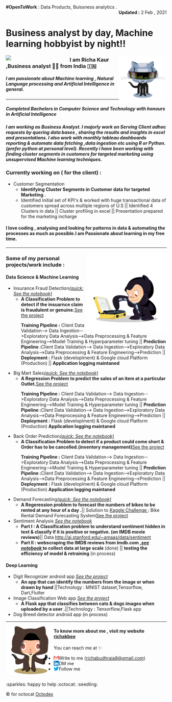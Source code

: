 
<div>
<span ><b>#OpenToWork</b> : Data Products, Buissness analytics  .</span><div align="right"><b> Updated :</b> 2 Feb , 2021</div>
</div>

# Business analyst by day, Machine learning hobbyist by night!!



<a href="#"><img align="left" width="200" src="https://github.com/richakbee/richakbee/blob/main/static/img/yogocat.gif"></a>

<a href="#" ><img align="right" width="150" src="https://github.com/richakbee/richakbee/blob/main/static/img/daftpunktocat-thomas.gif"></a>

### I am Richa Kaur ,Business analyst :woman_technologist: from India :india:


##### I am passionate about Machine learning , Natural Language processing and Artificial Intelligence in general. 
  
---
##### Completed Bachelors in Computer Science and Technology with honours in Artificial Intelligence 
##### I am working as Business Analyst. I majorly work on Serving Client adhoc requests by quering data bases , sharing the results and insights in excel and presentations. I also work with monthly tableau dashboards reporting & automate data fetching ,data ingestion etc  using R or Python.(prefer python at personal level). Recently i have been working with finding cluster segments in customers for targeted marketing using unsupervised Machine learning techniques.

### Currently working on ( for the client) :

<ul style="list-style-type:disc;">
<li>Customer Segmentation 
    <ul>
      <li><b> Identifying Cluster Segments in Customer data for targeted Marketing .</b></li>
      <li> Identified Initial set of KPI's & worked with huge transactional data of customers spread across multiple regions of U.S || Identified 4 Clusters in data || Cluster profiling in excel || Presentation prepared for the marketing incharge </li>
    </ul>  
  </li>
</ul>

#### I love coding , analysing and looking for patterns in data & automating the processes as much as possible.I am  Passionate about learning in my free time.
---
<a href="#" ><img align="right" width="250" src="https://github.com/richakbee/richakbee/blob/main/static/img/vinyltocat.png"></a>

### Some of my personal projects/work include :

#### Data Science & Machine Learning 

<ul style="list-style-type:disc;">
  <li>Insurance Fraud Detection<a href="https://nbviewer.jupyter.org/github/richakbee/Insurance-Fraud-Prediction/blob/main/EDA/InsuranceFraud_EDA.ipynb" target="_blank"><i>(quick: See the notebook)</i> </a>
            <ul >
          <li><b>A Classification Problem to detect if the insuarnce claim is fraudulent or genuine.</b><a href="https://github.com/richakbee/Insurance-Fraud-Prediction" target="_blank">See the project</a> </li>
              <p><b>Training Pipeline :</b> Client Data Validation--> Data Ingestion-->Exploratory Data Analysis-->Data Preprocessing & Feature Engineering-->Model Training &                    Hyperparameter tuning ||
                <b>Prediction Pipeline :</b>Client Data Validation--> Data Ingestion-->Exploratory Data Analysis-->Data Preprocessing & Feature Engineering-->Prediction ||
              <b>Deployment :</b> Flask (developlment) & Google cloud Platform (Production) || <b> Application logging maintaned</b></p>
        </ul>
  </li>
  <li>Big Mart Sales<a href="https://nbviewer.jupyter.org/github/richakbee/Big-Mart-Sales/blob/5ff06d8caff5e2c8d04bcad3cb9c7a4356804915/EDA/BigMartSales_EDA.ipynb" target="_blank"><i>(quick: See the notebook)</i> </a>
      <ul >
          <li><b>A Regression Problem to predict the sales of an item at a particular Outlet.</b><a href="https://github.com/richakbee/Big-Mart-Sales" target="_blank">See the project</a> </li>
              <p><b>Training Pipeline :</b> Client Data Validation--> Data Ingestion-->Exploratory Data Analysis-->Data Preprocessing & Feature Engineering-->Model Training &                    Hyperparameter tuning ||
                <b>Prediction Pipeline :</b>Client Data Validation--> Data Ingestion-->Exploratory Data Analysis-->Data Preprocessing & Feature Engineering-->Prediction ||
              <b>Deployment :</b> Flask (developlment) & Google cloud Platform (Production) <b> Application logging maintaned</b></p>
        </ul>
  </li>
  <li>Back Order Prediction<a href="https://nbviewer.jupyter.org/github/richakbee/Back-Order-Prediction/blob/main/EDA/BackOrderPrediction_EDA.ipynb" target="_blank"><i>(quick: See the notebook)</i> </a>
  <ul >
          <li><b>A Classification Problem to detect if a product could come short & Order has to be cancelled.(inventory management)</b><a href="https://github.com/richakbee/Back-Order-Prediction" target="_blank">See the project</a> </li>
              <p><b>Training Pipeline :</b> Client Data Validation--> Data Ingestion-->Exploratory Data Analysis-->Data Preprocessing & Feature Engineering-->Model Training &                    Hyperparameter tuning ||
                <b>Prediction Pipeline :</b>Client Data Validation--> Data Ingestion-->Exploratory Data Analysis-->Data Preprocessing & Feature Engineering-->Prediction ||
              <b>Deployment :</b> Flask (developlment) & Google cloud Platform (Production) <b> Application logging maintaned</b></p>
        </ul>
</li>
  <li>Demand Forecasting<a href="https://nbviewer.jupyter.org/github/richakbee/Demand-Forecasting/blob/main/Demand%20Forecasting.ipynb" target="_blank"><i>(quick: See the notebook)</i> </a>
    <ul>
    <li><b> A Regeression problem to forecast the numbers of bikes to be rented at any hour of a day  .</b>|| Solution to <a href="https://www.kaggle.com/c/bike-sharing-demand/overview">Kaggle Challenge </a> : Bike Rental Demand Forecasting System<a href="https://github.com/richakbee/Demand-Forecasting" target="_blank">See the project</a> 
    </ul>
  </li>
  <li>Sentiment Analysis <a href="https://github.com/richakbee/Sentiment-Analysis/blob/main/Senitment%20analysis%20Use%20Case.ipynb" target="_blank"><i> See the notebook</i> </a>
    <ul>  
      <li><b>Part I : A Classification problem to understand sentiment hidden in text & classify if it is positive or negative. (on IMDB movie reviews)</b>|| Data <a                     href="http://ai.stanford.edu/~amaas/data/sentiment">http://ai.stanford.edu/~amaas/data/sentiment </a> </li>
      <li><b> Part II :  webscraping the IMDB reviews from Imdb.com ,<a href="https://github.com/richakbee/Sentiment-Analysis/blob/main/get%20all%20reviews%20of%20movie(from%20code).ipynb" target="_blank"><i>see notebook </i></a> to collect data at large scale </b> (done) ||
        <b>testing the efficiency of model & retraining  </b>(in process) </li>
    </ul>
 </li>
</ul>

#### Deep Learning 

<ul style="list-style-type:disc;">
    <li>
        Digit Recognizer android app <a href="https://github.com/richakbee/MNIST-digit-recognizer-app" target="_blank"><i> See the project</i> </a>
        <ul><li> <b>An app that can identify the numbers from the image or when drawn by hand </b> ||Technology : MNIST dataset,Tensorflow, Dart,Flutter 
        </li> </ul>
    </li> 

   <li>Image Classification Web app <a href="https://github.com/richakbee/Image-Classification" target="_blank"><i> See the project</i> </a>
      <ul><li><b>A Flask app that classifies between cats & dogs images when uploaded by a user .</b>||Technology : Tensorflow,Flask app 
         </li> </ul>
    </li>   
   <li>Dog Breed detector android app (in process)
  </li>   
</ul>

--- 

<a href="#" ><img align="left" width="150" src="https://github.com/richakbee/richakbee/blob/main/static/img/octobiwan.jpg"></a>


#### To know more about me , visit my website [richakbee](https://richakbee.github.io/)

You can reach me at :sparkles:
* Write to me (richabudhraja8@gmail.com) <a href="mailto:richabudhraja8@gmail.com"><img align="left" src="https://github.com/richakbee/richakbee/blob/main/static/img/gmail.png"></a>
* DM me <a href="https://www.linkedin.com/in/richa-kaur-931500141/"><img align="left" src="https://github.com/richakbee/richakbee/blob/main/static/img/linkedin.png"></a>
* Follow me <a href="https://twitter.com/RK49708829"> <img align="left" src="https://github.com/richakbee/richakbee/blob/main/static/img/twitter.png"></a>  

<br>
:sparkles: happy to help :octocat: :seedling:

<br>

:copyright: for octocat [Octodex](https://octodex.github.com/)

